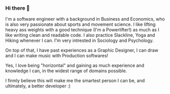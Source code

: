 ### Hi there 👋

I'm a software engineer with a background in Business and Economics, who is also very passionate about sports and movement science.
I like lifting heavy ass weights with a good technique (I'm a Powerlifter!) as much as I like writing clean and readable code.
I also practice Slackline, Yoga and Hiking whenever I can.
I'm very intrested in Sociology and Psychology.

On top of that, I have past experiences as a Graphic Designer, I can draw and I can make music with Production softwares!

Yes, I love being "horizontal" and gaining as much experience and knowledge I can, in the widest range of domains possible.

I firmly believe this will make me the smartest person I can be, and ultimately, a better developer :)
